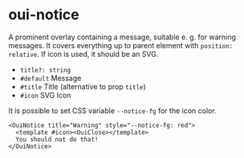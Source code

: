 # oui-notice

A prominent overlay containing a message, suitable e. g. for warning messages. It covers everything up to parent element with `position: relative`. If icon is used, it should be an SVG.

- `title?: string`
- `#default` Message
- `#title` Title (alternative to prop `title`)
- `#icon` SVG Icon

It is possible to set CSS variable `--notice-fg` for the icon color.

```vue
<OuiNotice title="Warning" style="--notice-fg: red">
  <template #icon><OuiClose></template>
  You should not do that!
</OuiNotice>
```

